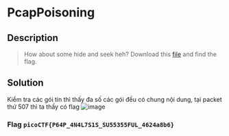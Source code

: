 # PcapPoisoning

## Description
> How about some hide and seek heh?
> Download this [file](https://github.com/NgocPhuc4/CTF/blob/main/picoCTF/Forensics/PcapPoisoning/trace.pcap) and find the flag.

## Solution

Kiểm tra các gói tin thì thấy đa số các gói đều có chung nội dung, tại packet thứ 507 thì ta thấy có flag
![image](https://github.com/user-attachments/assets/3b1eca3e-8ccc-4605-a658-6f1bddd4efaa)

### Flag `picoCTF{P64P_4N4L7S1S_SU55355FUL_4624a8b6}`
